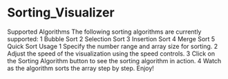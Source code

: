# Sorting_Visualizer
Supported Algorithms
 The following sorting algorithms are currently supported:
  1 Bubble Sort
  2 Selection Sort
  3 Insertion Sort
  4 Merge Sort
  5 Quick Sort
Usage
 1 Specify the number range and array size for sorting.
 2 Adjust the speed of the visualization using the speed controls.
 3 Click on the Sorting Algorithm button  to see the sorting algorithm in action.
 4 Watch as the algorithm sorts the array step by step. Enjoy!
